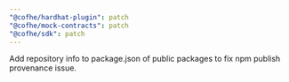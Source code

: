 ```yaml
---
"@cofhe/hardhat-plugin": patch
"@cofhe/mock-contracts": patch
"@cofhe/sdk": patch
---
```


Add repository info to package.json of public packages to fix npm publish provenance issue.
